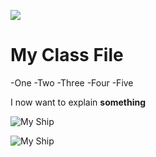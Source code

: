 ![](/home/bcuser/Pictures/elvenwarelogo.png) 

# My Class File

-One
-Two
-Three
-Four
-Five


I now want to explain **something**

![My Ship](/images/ship.jpg)

<img class = "twenty-five-percent" src = "/images/ship.jpg" alt ="My Ship">